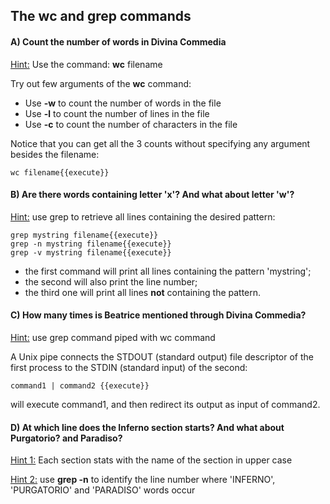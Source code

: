 ## The wc and grep commands

#### A) Count the number of words in Divina Commedia

<u>Hint:</u> Use the command: **wc** filename

Try out few arguments of the **wc** command:
- Use **-w** to count the number of words in the file
- Use **-l** to count the number of lines in the file
- Use **-c** to count the number of characters in the file

Notice that you can get all the 3 counts without specifying any argument besides the filename:

```
wc filename{{execute}}
```

#### B) Are there words containing letter 'x'? And what about letter 'w'?

<u>Hint:</u> use grep to retrieve all lines containing the desired pattern:

```
grep mystring filename{{execute}}
grep -n mystring filename{{execute}}
grep -v mystring filename{{execute}}
```

- the first command will print all lines containing the pattern 'mystring';
- the second will also print the line number;
- the third one will print all lines **not** containing the pattern.

#### C) How many times is Beatrice mentioned through Divina Commedia? 

<u>Hint:</u> use grep command piped with wc command

A Unix pipe connects the STDOUT (standard output) file descriptor of the first process to the STDIN (standard input) of the second:

```
command1 | command2 {{execute}}
```

will execute command1, and then redirect its output as input of command2.

#### D) At which line does the Inferno section starts? And what about Purgatorio? and Paradiso?

<u>Hint 1:</u> Each section stats with the name of the section in upper case

<u>Hint 2:</u> use **grep -n** to identify the line number where 'INFERNO', 'PURGATORIO' and 'PARADISO' words occur



